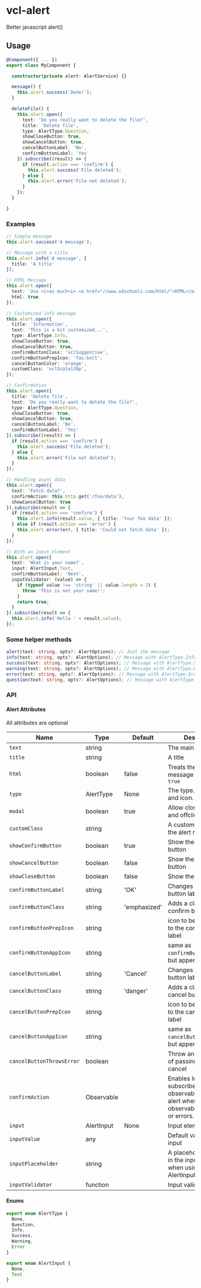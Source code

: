 # vcl-alert

Better javascript alert()

## Usage

```ts
@Component({ ... })
export class MyComponent {

  constructor(private alert: AlertService) {}

  message() {
    this.alert.success('Done!');
  }

  deleteFile() {
    this.alert.open({
      text: 'Do you really want to delete the file?',
      title: 'Delete file',
      type: AlertType.Question,
      showCloseButton: true,
      showCancelButton: true,
      cancelButtonLabel: 'No',
      confirmButtonLabel: 'Yes'
    }).subscribe((result) => {
      if (result.action === 'confirm') {
        this.alert.success('File deleted');
      } else {
        this.alert.error('File not deleted');
      }
    });
  }

}
```

### Examples

```ts
// Simple message
this.alert.success('A message');

// Message with a title
this.alert.info('A message', {
  title: 'A title'
});

// HTML Message
this.alert.open({
  text: `Use <i>as much<i> <a href="//www.w3schools.com/html/">HTML</a> as you <b>like</b>`.
  html: true
});

// Customized info message
this.alert.open({
  title: 'Information',
  text: 'This is a bit customized...',
  type: AlertType.Info,
  showCloseButton: true,
  showCancelButton: true,
  confirmButtonClass: 'vclSuggestive',
  confirmButtonPrepIcon: 'fas:bolt',
  cancelButtonColor: 'orange',
  customClass: 'vclScale130p',
});

// Confirmation
this.alert.open({
  title: 'Delete file',
  text: 'Do you really want to delete the file?',
  type: AlertType.Question,
  showCloseButton: true,
  showCancelButton: true,
  cancelButtonLabel: 'No',
  confirmButtonLabel: 'Yes'
}).subscribe((result) => {
  if (result.action === 'confirm') {
    this.alert.success('File deleted');
  } else {
    this.alert.error('File not deleted');
  }
});

// Handling async data
this.alert.open({
  text: 'Fetch data?',
  confirmAction: this.http.get('/foo/data'),
  showCancelButton: true
}).subscribe(result => {
  if (result.action === 'confirm') {
    this.alert.info(result.value, { title: 'Your foo data' });
  } else if (result.action === 'error') {
    this.alert.error(err, { title: 'Could not fetch data' });
  }
});

// With an input element
this.alert.open({
  text: 'What is your name?',
  input: AlertInput.Text,
  confirmButtonLabel: 'Next',
  inputValidator: (value) => {
    if (typeof value !== 'string' || value.length < 2) {
      throw 'This is not your name!';
    }
    return true;
  }
}).subscribe(result => {
  this.alert.info('Hello ' + result.value);
});
```

### Some helper methods

```ts
alert(text: string, opts?: AlertOptions); // Just the message
info(text: string, opts?: AlertOptions); // Message with AlertType.Info
success(text: string, opts?: AlertOptions); // Message with AlertType.Success
warning(text: string, opts?: AlertOptions); // Message with AlertType.Warning
error(text: string, opts?: AlertOptions); // Message with AlertType.Error
question(text: string, opts?: AlertOptions); // Message with AlertType.Question and showCancelButton=true
```

### API

#### Alert Attributes

All attributes are optional

| Name                    | Type           | Default         | Description
| ----------------------- | -------------- | --------------- | --------------
| `text`                    | string         |                 | The main message
| `title`                   | string         |                 | A title
| `html`                    | boolean        | false           | Treats the main message as html when `true`
| `type`                    | AlertType      | None            | The type. Defines color and icon.
| `modal`                   | boolean        | true            | Allow closing via ESC and offclick if true
| `customClass`             | string         |                 | A custom css class for the alert modal
| `showConfirmButton`       | boolean        | true            | Show the confirmation button
| `showCancelButton`        | boolean        | false           | Show the cancel button
| `showCloseButton`         | boolean        | false           | Show the close button
| `confirmButtonLabel`      | string         | 'OK'            | Changes the confirm button label
| `confirmButtonClass`      | string         | 'emphasized'    | Adds a class to the confirm button
| `confirmButtonPrepIcon`   | string         |                 | icon to be prepended to the confirm button label
| `confirmButtonAppIcon`    | string         |                 | same as `confirmButtonPrepIcon`, but appended
| `cancelButtonLabel`       | string         | 'Cancel'        | Changes the cancel button label
| `cancelButtonClass`       | string         | 'danger'        | Adds a class to the cancel button
| `cancelButtonPrepIcon`    | string         |                 | icon to be prepended to the cancel button label
| `cancelButtonAppIcon`     | string         |                 | same as `cancelButtonPrepIcon`, but appended
| `cancelButtonThrowsError` | boolean        |                 | Throw an error instead of passing a result on cancel
| `confirmAction`           | Observable     |                 | Enables loader and subscribes to observable. Closes alert when the observable completes or errors.
| `input`                   | AlertInput     | None            | Input element
| `inputValue`              | any            |                 | Default value for the input
| `inputPlaceholder`        | string         |                 | A placeholder. Shown in the input element when using AlertInput.Text
| `inputValidator`          | function       |                 | Input validator callback

#### Enums

```ts
export enum AlertType {
  None,
  Question,
  Info,
  Success,
  Warning,
  Error
}

export enum AlertInput {
  None,
  Text
}
```
